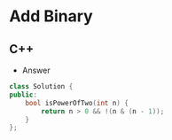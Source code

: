 Add Binary
==========

## C++

  - Answer

  ```cpp
  class Solution {
  public:
      bool isPowerOfTwo(int n) {
          return n > 0 && !(n & (n - 1));
      }
  };
  ```